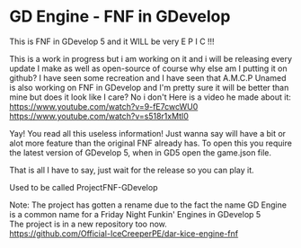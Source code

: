 # GD Engine - FNF in GDevelop
This is FNF in GDevelop 5 and it WILL be very E P I C !!!

This is a work in progress but i am working on it and i will be releasing every update I make as well as open-source of course why else am I putting it on github?
I have seen some recreation and I have seen that A.M.C.P Unamed is also working on FNF in GDevelop and I'm pretty sure it will be better than mine but does it look like I care? No i don't
Here is a video he made about it: 
https://www.youtube.com/watch?v=9-fE7cwcWU0
https://www.youtube.com/watch?v=s518r1xMtI0

Yay! You read all this useless information! Just wanna say will have a bit or alot more feature than the original FNF already has.
To open this you require the latest version of GDevelop 5, when in GD5 open the game.json file.

That is all I have to say, just wait for the release so you can play it.

Used to be called ProjectFNF-GDevelop

Note: The project has gotten a rename due to the fact the name GD Engine is a common name for a Friday Night Funkin' Engines in GDevelop 5  
The project is in a new repository too now.  
https://github.com/Official-IceCreeperPE/dar-kice-engine-fnf
